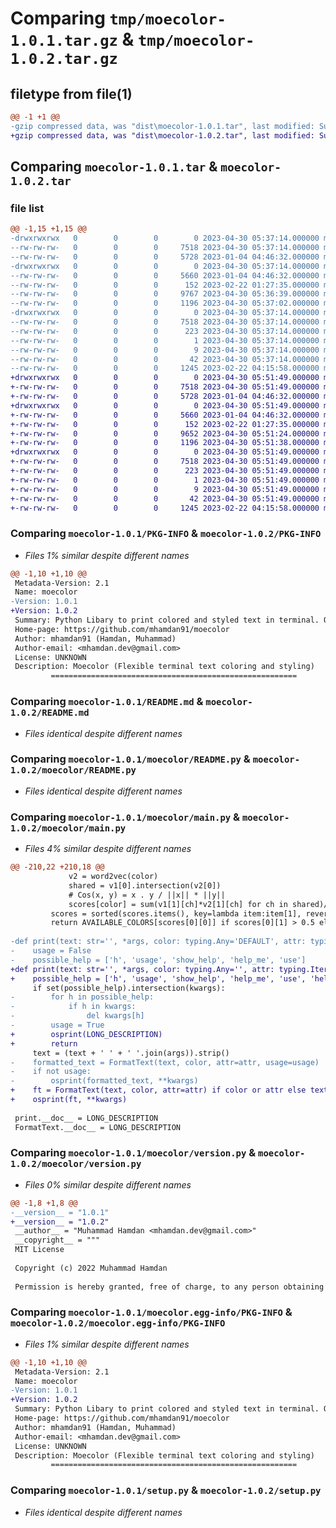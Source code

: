 # Comparing `tmp/moecolor-1.0.1.tar.gz` & `tmp/moecolor-1.0.2.tar.gz`

## filetype from file(1)

```diff
@@ -1 +1 @@
-gzip compressed data, was "dist\moecolor-1.0.1.tar", last modified: Sun Apr 30 05:37:14 2023, max compression
+gzip compressed data, was "dist\moecolor-1.0.2.tar", last modified: Sun Apr 30 05:51:49 2023, max compression
```

## Comparing `moecolor-1.0.1.tar` & `moecolor-1.0.2.tar`

### file list

```diff
@@ -1,15 +1,15 @@
-drwxrwxrwx   0        0        0        0 2023-04-30 05:37:14.000000 moecolor-1.0.1/
--rw-rw-rw-   0        0        0     7518 2023-04-30 05:37:14.000000 moecolor-1.0.1/PKG-INFO
--rw-rw-rw-   0        0        0     5728 2023-01-04 04:46:32.000000 moecolor-1.0.1/README.md
-drwxrwxrwx   0        0        0        0 2023-04-30 05:37:14.000000 moecolor-1.0.1/moecolor/
--rw-rw-rw-   0        0        0     5660 2023-01-04 04:46:32.000000 moecolor-1.0.1/moecolor/README.py
--rw-rw-rw-   0        0        0      152 2023-02-22 01:27:35.000000 moecolor-1.0.1/moecolor/__init__.py
--rw-rw-rw-   0        0        0     9767 2023-04-30 05:36:39.000000 moecolor-1.0.1/moecolor/main.py
--rw-rw-rw-   0        0        0     1196 2023-04-30 05:37:02.000000 moecolor-1.0.1/moecolor/version.py
-drwxrwxrwx   0        0        0        0 2023-04-30 05:37:14.000000 moecolor-1.0.1/moecolor.egg-info/
--rw-rw-rw-   0        0        0     7518 2023-04-30 05:37:14.000000 moecolor-1.0.1/moecolor.egg-info/PKG-INFO
--rw-rw-rw-   0        0        0      223 2023-04-30 05:37:14.000000 moecolor-1.0.1/moecolor.egg-info/SOURCES.txt
--rw-rw-rw-   0        0        0        1 2023-04-30 05:37:14.000000 moecolor-1.0.1/moecolor.egg-info/dependency_links.txt
--rw-rw-rw-   0        0        0        9 2023-04-30 05:37:14.000000 moecolor-1.0.1/moecolor.egg-info/top_level.txt
--rw-rw-rw-   0        0        0       42 2023-04-30 05:37:14.000000 moecolor-1.0.1/setup.cfg
--rw-rw-rw-   0        0        0     1245 2023-02-22 04:15:58.000000 moecolor-1.0.1/setup.py
+drwxrwxrwx   0        0        0        0 2023-04-30 05:51:49.000000 moecolor-1.0.2/
+-rw-rw-rw-   0        0        0     7518 2023-04-30 05:51:49.000000 moecolor-1.0.2/PKG-INFO
+-rw-rw-rw-   0        0        0     5728 2023-01-04 04:46:32.000000 moecolor-1.0.2/README.md
+drwxrwxrwx   0        0        0        0 2023-04-30 05:51:49.000000 moecolor-1.0.2/moecolor/
+-rw-rw-rw-   0        0        0     5660 2023-01-04 04:46:32.000000 moecolor-1.0.2/moecolor/README.py
+-rw-rw-rw-   0        0        0      152 2023-02-22 01:27:35.000000 moecolor-1.0.2/moecolor/__init__.py
+-rw-rw-rw-   0        0        0     9652 2023-04-30 05:51:24.000000 moecolor-1.0.2/moecolor/main.py
+-rw-rw-rw-   0        0        0     1196 2023-04-30 05:51:38.000000 moecolor-1.0.2/moecolor/version.py
+drwxrwxrwx   0        0        0        0 2023-04-30 05:51:49.000000 moecolor-1.0.2/moecolor.egg-info/
+-rw-rw-rw-   0        0        0     7518 2023-04-30 05:51:49.000000 moecolor-1.0.2/moecolor.egg-info/PKG-INFO
+-rw-rw-rw-   0        0        0      223 2023-04-30 05:51:49.000000 moecolor-1.0.2/moecolor.egg-info/SOURCES.txt
+-rw-rw-rw-   0        0        0        1 2023-04-30 05:51:49.000000 moecolor-1.0.2/moecolor.egg-info/dependency_links.txt
+-rw-rw-rw-   0        0        0        9 2023-04-30 05:51:49.000000 moecolor-1.0.2/moecolor.egg-info/top_level.txt
+-rw-rw-rw-   0        0        0       42 2023-04-30 05:51:49.000000 moecolor-1.0.2/setup.cfg
+-rw-rw-rw-   0        0        0     1245 2023-02-22 04:15:58.000000 moecolor-1.0.2/setup.py
```

### Comparing `moecolor-1.0.1/PKG-INFO` & `moecolor-1.0.2/PKG-INFO`

 * *Files 1% similar despite different names*

```diff
@@ -1,10 +1,10 @@
 Metadata-Version: 2.1
 Name: moecolor
-Version: 1.0.1
+Version: 1.0.2
 Summary: Python Libary to print colored and styled text in terminal. Offers color-specific configuration by providing 24bit hex or RGB values as well 256-color mode.
 Home-page: https://github.com/mhamdan91/moecolor
 Author: mhamdan91 (Hamdan, Muhammad)
 Author-email: <mhamdan.dev@gmail.com>
 License: UNKNOWN
 Description: Moecolor (Flexible terminal text coloring and styling)
         =======================================================
```

### Comparing `moecolor-1.0.1/README.md` & `moecolor-1.0.2/README.md`

 * *Files identical despite different names*

### Comparing `moecolor-1.0.1/moecolor/README.py` & `moecolor-1.0.2/moecolor/README.py`

 * *Files identical despite different names*

### Comparing `moecolor-1.0.1/moecolor/main.py` & `moecolor-1.0.2/moecolor/main.py`

 * *Files 4% similar despite different names*

```diff
@@ -210,22 +210,18 @@
             v2 = word2vec(color)
             shared = v1[0].intersection(v2[0])
             # Cos(x, y) = x . y / ||x|| * ||y||
             scores[color] = sum(v1[1][ch]*v2[1][ch] for ch in shared)/v1[2]/v2[2]
         scores = sorted(scores.items(), key=lambda item:item[1], reverse=True)
         return AVAILABLE_COLORS[scores[0][0]] if scores[0][1] > 0.5 else -1
 
-def print(text: str='', *args, color: typing.Any='DEFAULT', attr: typing.Iterable=[], **kwargs):
-    usage = False
-    possible_help = ['h', 'usage', 'show_help', 'help_me', 'use']
+def print(text: str='', *args, color: typing.Any='', attr: typing.Iterable=[], **kwargs):
+    possible_help = ['h', 'usage', 'show_help', 'help_me', 'use', 'help']
     if set(possible_help).intersection(kwargs):
-        for h in possible_help:
-            if h in kwargs:
-                del kwargs[h]
-        usage = True
+        osprint(LONG_DESCRIPTION)
+        return
     text = (text + ' ' + ' '.join(args)).strip()
-    formatted_text = FormatText(text, color, attr=attr, usage=usage)
-    if not usage:
-        osprint(formatted_text, **kwargs)
+    ft = FormatText(text, color, attr=attr) if color or attr else text
+    osprint(ft, **kwargs)
 
 print.__doc__ = LONG_DESCRIPTION
 FormatText.__doc__ = LONG_DESCRIPTION
```

### Comparing `moecolor-1.0.1/moecolor/version.py` & `moecolor-1.0.2/moecolor/version.py`

 * *Files 0% similar despite different names*

```diff
@@ -1,8 +1,8 @@
-__version__ = "1.0.1"
+__version__ = "1.0.2"
 __author__ = "Muhammad Hamdan <mhamdan.dev@gmail.com>"
 __copyright__ = """
 MIT License
 
 Copyright (c) 2022 Muhammad Hamdan
 
 Permission is hereby granted, free of charge, to any person obtaining a copy
```

### Comparing `moecolor-1.0.1/moecolor.egg-info/PKG-INFO` & `moecolor-1.0.2/moecolor.egg-info/PKG-INFO`

 * *Files 1% similar despite different names*

```diff
@@ -1,10 +1,10 @@
 Metadata-Version: 2.1
 Name: moecolor
-Version: 1.0.1
+Version: 1.0.2
 Summary: Python Libary to print colored and styled text in terminal. Offers color-specific configuration by providing 24bit hex or RGB values as well 256-color mode.
 Home-page: https://github.com/mhamdan91/moecolor
 Author: mhamdan91 (Hamdan, Muhammad)
 Author-email: <mhamdan.dev@gmail.com>
 License: UNKNOWN
 Description: Moecolor (Flexible terminal text coloring and styling)
         =======================================================
```

### Comparing `moecolor-1.0.1/setup.py` & `moecolor-1.0.2/setup.py`

 * *Files identical despite different names*

